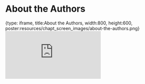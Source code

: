 # About the Authors
 
{type: iframe, title:About the Authors, width:800, height:600, poster:resources/chapt_screen_images/about-the-authors.png}
![](https://griffithlab.github.io/CIVIC_SVI_Course/no_toc/about-the-authors.html)
 

 
